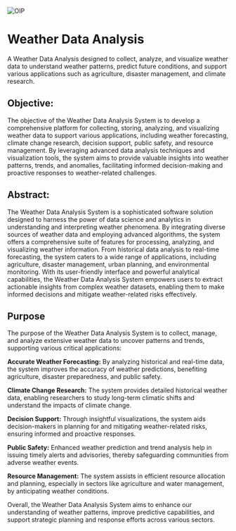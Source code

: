 ![OIP](https://github.com/Harshareddy000/Weather-Data-Analysis/assets/95005580/0a80db49-d031-424c-8e17-d7a87e556fad)
# Weather Data Analysis 
A Weather Data Analysis designed to collect, analyze, and visualize weather data to understand weather patterns, predict future conditions, and support various applications such as agriculture, disaster management, and climate research.
## Objective:
The objective of the Weather Data Analysis System is to develop a comprehensive platform for collecting, storing, analyzing, and visualizing weather data to support various applications, including weather forecasting, climate change research, decision support, public safety, and resource management. By leveraging advanced data analysis techniques and visualization tools, the system aims to provide valuable insights into weather patterns, trends, and anomalies, facilitating informed decision-making and proactive responses to weather-related challenges.
## Abstract:
The Weather Data Analysis System is a sophisticated software solution designed to harness the power of data science and analytics in understanding and interpreting weather phenomena. By integrating diverse sources of weather data and employing advanced algorithms, the system offers a comprehensive suite of features for processing, analyzing, and visualizing weather information. From historical data analysis to real-time forecasting, the system caters to a wide range of applications, including agriculture, disaster management, urban planning, and environmental monitoring. With its user-friendly interface and powerful analytical capabilities, the Weather Data Analysis System empowers users to extract actionable insights from complex weather datasets, enabling them to make informed decisions and mitigate weather-related risks effectively.
## Purpose
The purpose of the Weather Data Analysis System is to collect, manage, and analyze extensive weather data to uncover patterns and trends, supporting various critical applications:

**Accurate Weather Forecasting:** By analyzing historical and real-time data, the system improves the accuracy of weather predictions, benefiting agriculture, disaster preparedness, and public safety.

**Climate Change Research:** The system provides detailed historical weather data, enabling researchers to study long-term climatic shifts and understand the impacts of climate change.

**Decision Support:** Through insightful visualizations, the system aids decision-makers in planning for and mitigating weather-related risks, ensuring informed and proactive responses.

**Public Safety:** Enhanced weather prediction and trend analysis help in issuing timely alerts and advisories, thereby safeguarding communities from adverse weather events.

**Resource Management:** The system assists in efficient resource allocation and planning, especially in sectors like agriculture and water management, by anticipating weather conditions.

Overall, the Weather Data Analysis System aims to enhance our understanding of weather patterns, improve predictive capabilities, and support strategic planning and response efforts across various sectors.
